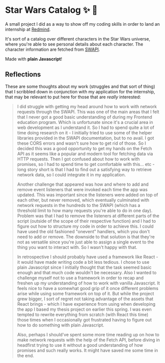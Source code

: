 # Star Wars Catalog :sparkles: :dizzy:
A small project I did as a way to show off my coding skills in order to land an internship at [Redmind](https://redmind.se/).

It's sort of a catalog over different characters in the Star Wars universe, where you're able to see personal details about each character. The character information are fetched from [SWAPI](https://swapi.dev/).

Made with **plain Javascript**!

## Reflections
These are some thoughts about my work (struggles and that sort of thing) that I scribbled down in conjunction with my application for the internship, that may be relevant to put here for those that are *really* interested:

> I did struggle with getting my head around how to work with network requests through the SWAPI. This was one of the main areas that I felt that I never got a good basic understanding of during my Frontend education program. Which is unfortunate since it's a crucial area in web development as I understand it. So I had to spend quite a lot of time doing research on it - I initially tried to use some of the helper libraries provided in the SWAPI documentation, but to no avail. I got these CORS errors and wasn't sure how to get rid of those. So I decided this was a good opportunity to get my hands on the Fetch API as it seems like a popular and modern tool for fetching data via HTTP requests. Then I got confused about how to work with promises, so I had to spend time to get comfortable with this... etc - long story short is that I had to find out a satisfying way to retrieve network data, so I could integrate it in my application.
>
> Another challenge that appeared was how and where to add and remove event listeners that were invoked each time the app was updated. This was important since the listeners were added on top of each other, but never removed, which eventually culminated with network requests in the hundreds to the SWAPI (which has a threshold limit to how many requests you're able to do in one day). Problem was that I had to remove the listeners at different parts of the script (outside of the scope of their respective function) and I had to figure out how to structure my code in order to achieve this. I could have used the old fashioned "onevent" handlers, which you don't need to add or remove. The downside to that solution is that they're not as versatile since you're just able to assign a single event to the thing you want to interact with. So I wasn't happy with that.
>
> In retrospective I should probably have used a framework like React - it would have made writing code a bit less tedious. I chose to use plain Javascript since I initially thought that the task seemed basic enough and that much code wouldn't be necessary. Also I wanted to challenge myself not to use a framework in order to recap and freshen up my understanding of how to work with vanilla Javascript. It feels nice to have a somewhat good grip of it once different problems arise while using some framework on top of it. But while the project grew bigger, I sort of regret not taking advantage of the assets that React brings - which I have experience from using when developing the app I based my thesis project on earlier this spring. I was even tempted to rewrite everything from scratch (with React this time) those times when I occasionally got frustrated having to figure out how to do something with plain Javascript.
>
> Also, perhaps I should've spent some more time reading up on how to make network requests with the help of the Fetch API, before diving in headfirst trying to use it without a good understanding of how promises and such really works. It might have saved me some time in the end.

